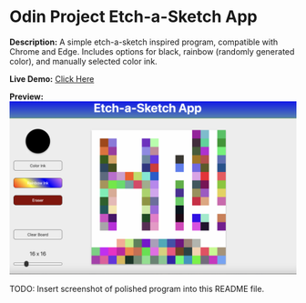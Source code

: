 # Odin Project Etch-a-Sketch App

**Description:** A simple etch-a-sketch inspired program, compatible with Chrome and Edge. Includes options for black, rainbow (randomly generated color), and manually selected color ink.  
  
**Live Demo:** [Click Here](http://chaseofthejungle.github.io/js-odin-etch-a-sketch/Etch%20a%20Sketch/index.html)  

**Preview:** ![Etch-a-Sketch](https://github.com/chaseofthejungle/js-odin-etch-a-sketch/blob/main/etchasketchdemo.png "Etch-a-Sketch Preview")  

TODO: Insert screenshot of polished program into this README file.
